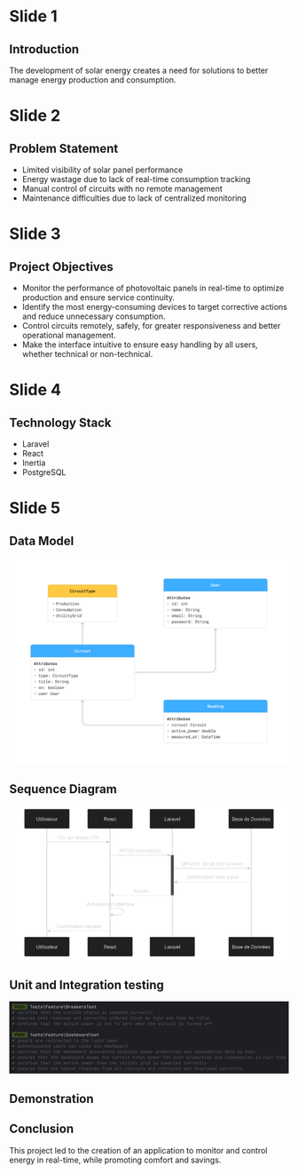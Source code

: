 # Slide 1

## Introduction

The development of solar energy creates a need for solutions to better manage energy production and consumption.

# Slide 2

## Problem Statement

- Limited visibility of solar panel performance
- Energy wastage due to lack of real-time consumption tracking
- Manual control of circuits with no remote management
- Maintenance difficulties due to lack of centralized monitoring

# Slide 3

## Project Objectives

- Monitor the performance of photovoltaic panels in real-time to optimize production and ensure service continuity.
- Identify the most energy-consuming devices to target corrective actions and reduce unnecessary consumption.
- Control circuits remotely, safely, for greater responsiveness and better operational management.
- Make the interface intuitive to ensure easy handling by all users, whether technical or non-technical.

# Slide 4

## Technology Stack

- Laravel
- React
- Inertia
- PostgreSQL

# Slide 5

## Data Model

![Class Diagram](images/class-diagram.png)

## Sequence Diagram

![Sequence Diagram](images/sequence-diagram.png)

## Unit and Integration testing

![Testing](images/testing.png)

## Demonstration

## Conclusion

This project led to the creation of an application to monitor and control energy in real-time, while promoting comfort and savings.
